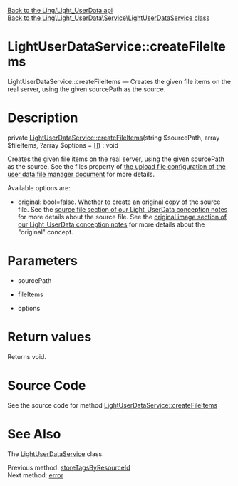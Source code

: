 [Back to the Ling/Light_UserData api](https://github.com/lingtalfi/Light_UserData/blob/master/doc/api/Ling/Light_UserData.md)<br>
[Back to the Ling\Light_UserData\Service\LightUserDataService class](https://github.com/lingtalfi/Light_UserData/blob/master/doc/api/Ling/Light_UserData/Service/LightUserDataService.md)


LightUserDataService::createFileItems
================



LightUserDataService::createFileItems — Creates the given file items on the real server, using the given sourcePath as the source.




Description
================


private [LightUserDataService::createFileItems](https://github.com/lingtalfi/Light_UserData/blob/master/doc/api/Ling/Light_UserData/Service/LightUserDataService/createFileItems.md)(string $sourcePath, array $fileItems, ?array $options = []) : void




Creates the given file items on the real server, using the given sourcePath as the source.
See the files property of [the upload file configuration of the user data file manager document](https://github.com/lingtalfi/Light_UserData/blob/master/doc/pages/user-data-file-manager.md#upload-file-configuration) for more details.

Available options are:
- original: bool=false. Whether to create an original copy of the source file.
     See the [source file section of our Light_UserData conception notes](https://github.com/lingtalfi/Light_UserData/blob/master/doc/pages/conception-notes.md#the-source-file) for more details about the source file.
     See the [original image section of our Light_UserData conception notes](https://github.com/lingtalfi/Light_UserData/blob/master/doc/pages/conception-notes.md#original-image) for more details about the "original" concept.




Parameters
================


- sourcePath

    

- fileItems

    

- options

    


Return values
================

Returns void.








Source Code
===========
See the source code for method [LightUserDataService::createFileItems](https://github.com/lingtalfi/Light_UserData/blob/master/Service/LightUserDataService.php#L1285-L1308)


See Also
================

The [LightUserDataService](https://github.com/lingtalfi/Light_UserData/blob/master/doc/api/Ling/Light_UserData/Service/LightUserDataService.md) class.

Previous method: [storeTagsByResourceId](https://github.com/lingtalfi/Light_UserData/blob/master/doc/api/Ling/Light_UserData/Service/LightUserDataService/storeTagsByResourceId.md)<br>Next method: [error](https://github.com/lingtalfi/Light_UserData/blob/master/doc/api/Ling/Light_UserData/Service/LightUserDataService/error.md)<br>

